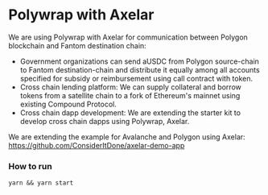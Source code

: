 # Polywrap with Axelar 

We are using Polywrap with Axelar for communication between Polygon blockchain and Fantom destination chain: 
- Government organizations can send aUSDC from Polygon source-chain to Fantom destination-chain and distribute it equally among all accounts specified for subsidy or reimbursement using call contract with token.
- Cross chain lending platform: We can supply collateral and borrow tokens from a satellite chain to a fork of Ethereum's mainnet using existing Compound Protocol.
- Cross chain dapp development: We are extending the starter kit to develop cross chain dapps using Polywrap, Axelar.

We are extending the example for Avalanche and Polygon using Axelar: https://github.com/ConsiderItDone/axelar-demo-app

### How to run
`yarn && yarn start`
